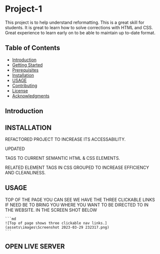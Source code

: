 # Project-1

This project is to help understand reformatting. This is a great skill for students. It is great to learn how to solve corrections with HTML and CSS. Great experience to learn early on to be able to maintain up to-date format.

## Table of Contents

- [Introduction](#installation)
- [Getting Started](#getting-started)
- [Prerequisites](#prerequisites)
- [Installation](#installation)
- [USAGE](#usage)
- [Contributing](#contributing)
- [License](#license)
- [Acknowledgments](#acknowledgem)

## Introduction

## INSTALLATION

REFACTORED PROJECT TO INCREASE ITS ACCESSABILITY.

UPDATED <DIV> TAGS TO CURRENT SEMANTIC HTML & CSS ELEMENTS.

RELATED ELEMENT TAGS IN CSS GROUPED TO INCREASE EFFICIENCY AND CLEANLINESS.

## USAGE

TOP OF THE PAGE YOU CAN SEE WE HAVE THE THREE CLICKABLE LINKS IF NEED BE TO BRING YOU WHERE YOU WANT TO BE DIRECTED TO IN THE WEBSITE. IN THE SCREEN SHOT BELOW

    ```md
    ![Top of page shows three clickable nav links.](assets\images\Screenshot 2023-03-29 232317.png)
    ```

## OPEN LIVE SERVER


